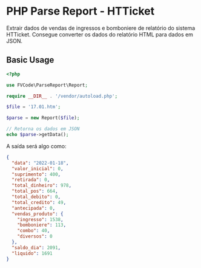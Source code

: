 # PHP Parse Report - HTTicket

Extrair dados de vendas de ingressos e bomboniere de relatório do sistema HTTicket. Consegue converter os dados do relatório HTML para dados em JSON.

## Basic Usage

```php
<?php

use FVCode\ParseReport\Report;

require __DIR__ . '/vendor/autoload.php';

$file = '17.01.htm';

$parse = new Report($file);

// Retorna os dados em JSON
echo $parse->getData();
```

A saída será algo como:

```json
{
  "data": "2022-01-18",
  "valor_inicial": 0,
  "suprimento": 400,
  "retirada": 0,
  "total_dinheiro": 978,
  "total_pos": 664,
  "total_debito": 0,
  "total_credito": 49,
  "antecipada": 0,
  "vendas_produto": {
    "ingresso": 1538,
    "bomboniere": 113,
    "combo": 40,
    "diversos": 0
  },
  "saldo_dia": 2091,
  "liquido": 1691
}
```
